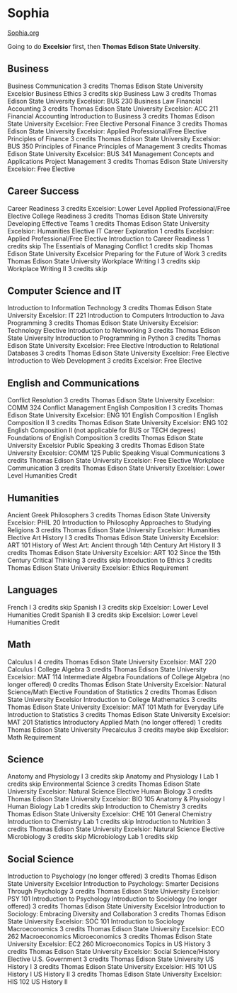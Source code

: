 # Sophia

[Sophia.org](https://www.sophia.org/)

Going to do **Excelsior** first, then **Thomas Edison State University**.

## Business

Business Communication 3 credits
  Thomas Edison State University
  Excelsior
Business Ethics 3 credits
  skip
Business Law 3 credits
  Thomas Edison State University
  Excelsior: BUS 230 Business Law
Financial Accounting 3 credits
  Thomas Edison State University
  Excelsior: ACC 211 Financial Accounting
Introduction to Business 3 credits
  Thomas Edison State University
  Excelsior: Free Elective
Personal Finance 3 credits
  Thomas Edison State University
  Excelsior: Applied Professional/Free Elective
Principles of Finance 3 credits
  Thomas Edison State University
  Excelsior: BUS 350 Principles of Finance
Principles of Management 3 credits
  Thomas Edison State University
  Excelsior: BUS 341 Management Concepts and Applications
Project Management 3 credits
  Thomas Edison State University
  Excelsior: Free Elective
## Career Success
Career Readiness 3 credits
  Excelsior: Lower Level Applied Professional/Free Elective
College Readiness 3 credits
  Thomas Edison State University
Developing Effective Teams 1 credits
  Thomas Edison State University
  Excelsior: Humanities Elective
IT Career Exploration 1 credits
  Excelsior: Applied Professional/Free Elective
Introduction to Career Readiness 1 credits
  skip
The Essentials of Managing Conflict 1 credits
  skip
    Thomas Edison State University
    Excelsior
Preparing for the Future of Work 3 credits
  Thomas Edison State University
Workplace Writing I 3 credits
  skip
Workplace Writing II 3 credits
  skip

## Computer Science and IT
Introduction to Information Technology 3 credits
  Thomas Edison State University
  Excelsior: IT 221 Introduction to Computers
Introduction to Java Programming 3 credits
  Thomas Edison State University
  Excelsior: Technology Elective
Introduction to Networking 3 credits
  Thomas Edison State University
Introduction to Programming in Python 3 credits
  Thomas Edison State University
  Excelsior: Free Elective
Introduction to Relational Databases 3 credits
  Thomas Edison State University
  Excelsior: Free Elective
Introduction to Web Development 3 credits
  Excelsior: Free Elective

## English and Communications

Conflict Resolution 3 credits
  Thomas Edison State University
  Excelsior: COMM 324 Conflict Management
English Composition I 3 credits
  Thomas Edison State University
  Excelsior: ENG 101 English Composition I
English Composition II 3 credits
  Thomas Edison State University
  Excelsior: ENG 102 English Composition II (not applicable for BUS or TECH degrees)
Foundations of English Composition 3 credits
  Thomas Edison State University
  Excelsior
Public Speaking 3 credits
  Thomas Edison State University
  Excelsior: COMM 125 Public Speaking
Visual Communications 3 credits
  Thomas Edison State University
  Excelsior: Free Elective
Workplace Communication 3 credits
  Thomas Edison State University
  Excelsior: Lower Level Humanities Credit

## Humanities
Ancient Greek Philosophers 3 credits
  Thomas Edison State University
  Excelsior: PHIL 20 Introduction to Philosophy
Approaches to Studying Religions 3 credits
  Thomas Edison State University
  Excelsior: Humanities Elective
Art History I 3 credits
  Thomas Edison State University
  Excelsior: ART 101 History of West Art: Ancient through 14th Century
Art History II 3 credits
  Thomas Edison State University
  Excelsior: ART 102 Since the 15th Century
Critical Thinking 3 credits
  skip
Introduction to Ethics 3 credits
  Thomas Edison State University
  Excelsior: Ethics Requirement
## Languages

French I 3 credits
  skip
Spanish I 3 credits
  skip
    Excelsior: Lower Level Humanities Credit
Spanish II 3 credits
  skip
    Excelsior: Lower Level Humanities Credit

## Math

Calculus I 4 credits
  Thomas Edison State University
  Excelsior: MAT 220 Calculus I
College Algebra 3 credits
  Thomas Edison State University
  Excelsior: MAT 114 Intermediate Algebra
Foundations of College Algebra (no longer offered) 0 credits
  Thomas Edison State University
  Excelsior: Natural Science/Math Elective
Foundation of Statistics 2 credits
  Thomas Edison State University
  Excelsior
Introduction to College Mathematics 3 credits
  Thomas Edison State University
  Excelsior: MAT 101 Math for Everyday Life
Introduction to Statistics 3 credits
  Thomas Edison State University
  Excelsior: MAT 201 Statistics
Introductory Applied Math (no longer offered) 1 credits
  Thomas Edison State University
Precalculus 3 credits
  maybe skip
  Excelsior: Math Requirement

## Science

Anatomy and Physiology I 3 credits
  skip
Anatomy and Physiology I Lab 1 credits
  skip
Environmental Science 3 credits
  Thomas Edison State University
  Excelsior: Natural Science Elective
Human Biology 3 credits
  Thomas Edison State University
  Excelsior: BIO 105 Anatomy & Physiology I
Human Biology Lab 1 credits
  skip
Introduction to Chemistry 3 credits
  Thomas Edison State University
  Excelsior: CHE 101 General Chemistry
Introduction to Chemistry Lab 1 credits
  skip
Introduction to Nutrition 3 credits
  Thomas Edison State University
  Excelsior: Natural Science Elective
Microbiology 3 credits
  skip
Microbiology Lab 1 credits
  skip
## Social Science
Introduction to Psychology (no longer offered) 3 credits
  Thomas Edison State University
  Excelsior
Introduction to Psychology: Smarter Decisions Through Psychology 3 credits
  Thomas Edison State University
  Excelsior: PSY 101 Introduction to Psychology
Introduction to Sociology (no longer offered) 3 credits
  Thomas Edison State University
  Excelsior
Introduction to Sociology: Embracing Diversity and Collaboration 3 credits
  Thomas Edison State University
  Excelsior: SOC 101 Introduction to Sociology
Macroeconomics 3 credits
  Thomas Edison State University
  Excelsior: ECO 262 Macroeconomics
Microeconomics 3 credits
  Thomas Edison State University
  Excelsior: EC2 260 Microeconomics
Topics in US History 3 credits
  Thomas Edison State University
  Excelsior: Social Science/History Elective
U.S. Government 3 credits
  Thomas Edison State University
US History I 3 credits
  Thomas Edison State University
  Excelsior: HIS 101 US History I
US History II 3 credits
  Thomas Edison State University
  Excelsior: HIS 102 US History II
